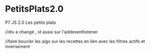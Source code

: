 # PetitsPlats2.0
P7 JS 2.0 Les petits plats


//div a changé , id aussi sur l'addeventlistener


//faire boucler les algo sur les recettes en lien avec les filtres actifs et inversement 
